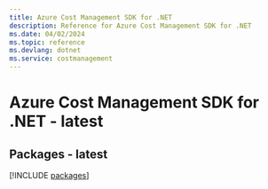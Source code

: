 ```yaml
---
title: Azure Cost Management SDK for .NET
description: Reference for Azure Cost Management SDK for .NET
ms.date: 04/02/2024
ms.topic: reference
ms.devlang: dotnet
ms.service: costmanagement
---
```

# Azure Cost Management SDK for .NET - latest
## Packages - latest
[!INCLUDE [packages](cost-management-index.md)]